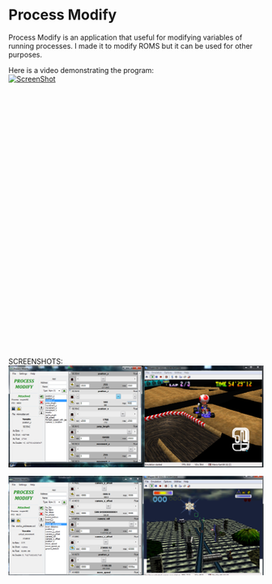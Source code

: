 # Process Modify

Process Modify is an application that useful for modifying variables of running processes. I made it to modify ROMS but it can be used for other purposes.

Here is a video demonstrating the program:<br>
[![ScreenShot](http://img.youtube.com/vi/2nxJRHjyhq4/0.jpg)](https://www.youtube.com/watch?v=2nxJRHjyhq4)

<iframe width="854" height="510" src="" frameborder="0" allowfullscreen></iframe>

SCREENSHOTS:
![Alt text](SCREENSHOTS/process_modify_screenshot.png?raw=true "Screenshot 1")

![Alt text](SCREENSHOTS/process_modify_screenshot2.png?raw=true "Screenshot 2")

